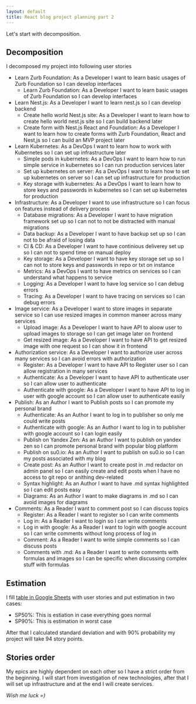 ```yaml
---
layout: default
title: React blog project planning part 2
---
```


Let's start with decomposition.

## Decomposition

I decomposed my project into following user stories

- Learn Zurb Foundation: As a Developer I want to learn basic usages of Zurb Foundation so I can develop interfaces			
  - Learn Zurb Foundation: As a Developer I want to learn basic usages of Zurb Foundation so I can develop interfaces
- Learn Nest.js: As a Developer I want to learn nest.js so I can develop backend			
  - Create hello world Nest.js site: As a Developer I want to learn how to create hello world nest.js site so I can build backend later
  - Create form with Nest.js React and Foundation: As a Developer I want to learn how to create forms with Zurb Foundation, React and Nest,js so I can build an MVP project later
- Learn Kubernetes: As a DevOps I want to learn how to work with Kubernetes so I can set up infrastructure later
  - Simple pods in kubernetes: As a DevOps I want to learn how to run simple service in kubernetes so I can run production services later
  - Set up kubernetes on server: As a DevOps I want to learn how to set up kubernetes on server so I can set up infrastructure for production
  - Key storage with kubernetes: As a DevOps I want to learn how to store keys and passwords in kubernetes so I can set up kubernetes for production
- Infrastructure: As a Developer I want to use infrastructure so I can focus on features instead of delivery process			
  - Database migrations: As a Developer I want to have migration framework set up	so I can not to not be distracted with manual migrations
  - Data backup: As a Developer I want to have backup set up so I can not to be afraid of losing data
  - CI & CD: As a Developer I want to have continious deliverey set up so I can not to spend time on manual deploy	
  - Key storage: As a Developer I want to have key storage set up so I can not to store keys and passwords in repo or txt on instance
  - Metrics: As a DevOps I want to have metrics on services so I can understand what happens to service
  - Logging: As a Developer I want to have log service so I can debug errors
  - Tracing: As a Developer I want to have tracing on services so I can debug errors
- Image service: As a Developer I want to store images in separate service so I can use resized images in common maneer across many services
  - Upload image: As a Developer I want to have API to aloow user to upload images to storage so I can get image later on frontend
  - Get resized image: As a Developer I want to have API to get resized image with one request so I can show it in frontend
- Authorization service: As a Developer I want to authorize user across many services so I can avoid errors with authorization			
  - Register: As a Developer I want to have API to Register user so I can allow registration in many services
  - Authenticate: As a Developer I want to have API to authenticate user so I can allow user to authenticate
  - Authenticate with google: As a Developer I want to have API to log in user with google account so I can allow user to authenticate easily
- Publish: As an Author I want to Publish posts so I can promote my personal brand			
  - Authenticate: As an Author I want to log in to publisher so only me could write posts
  - Authenticate with google: As an Author I want to log in to publisher with google account so I can login easily
  - Publish on Yandex Zen: As an Author I want to publish on yandex zen so I can promote personal brand with popular blog platform
  - Publish on su0.io: As an Author I want to publish on su0.io	so I can my posts associated with my blog
  - Create post: As an Author I want to create post in .md redactor on admin panel so I can easily create and edit posts when I have no access to git repo or anithing dev-related
  - Syntax highlight: As an Author I want to have .md syntax highlighted so I can edit posts easy
  - Diagrams: As an Author I want to make diagrams in .md so I can avoid images for diagrams
- Comments: As a Reader I want to comment post so I can discuss topics			
  - Register: As a Reader I want to register so I can write comments
  - Log in: As a Reader I want to login so I can write comments
  - Log in with google: As a Reader I want to login with google account	so I can write comments without long process of log in
  - Comment: As a Reader I want to write simple comments so I can discuss posts
  - Comments with .md: As a Reader I want to write comments with formulas and images so I can be specific when discussing complex stuff with formulas

## Estimation

I fill [table in Google Sheets](https://docs.google.com/spreadsheets/d/1lOOvNDjSCl5XPfNrzS4E88az1ZR9D_s7rztrvic6jLU/edit?usp=sharing) with user stories and put estimation in two cases:

- SP50%: This is estiation in case everything goes normal
- SP90%: This is estimation in worst case

After that I calculated standard deviation and with 90% probability my project will take 94 story points.


## Stories order

My epics are highly dependent on each other so I have a strict order from the beginning. I will start from investigation of new technologies, after that I will set up infrastructure and at the end I will create services.

*Wish me luck =)*
